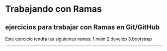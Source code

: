 # Trabajando con Ramas
## ejercicios para trabajar con Ramas en Git/GitHub

Este ejercicio tendrá las siguientes ramas:
1.main
2.develop
3.bootstrap

---